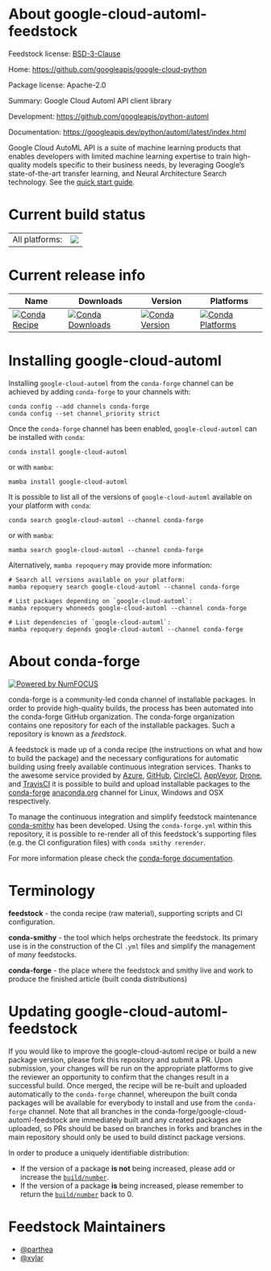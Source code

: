 About google-cloud-automl-feedstock
===================================

Feedstock license: [BSD-3-Clause](https://github.com/conda-forge/google-cloud-automl-feedstock/blob/main/LICENSE.txt)

Home: https://github.com/googleapis/google-cloud-python

Package license: Apache-2.0

Summary: Google Cloud Automl API client library

Development: https://github.com/googleapis/python-automl

Documentation: https://googleapis.dev/python/automl/latest/index.html

Google Cloud AutoML API is a suite of machine learning products that enables developers with limited machine learning expertise to train high-quality models specific to their business needs, by leveraging Google’s state-of-the-art transfer learning, and Neural Architecture Search technology.
See the [quick start guide](https://googleapis.dev/python/automl/latest/index.html#quick-start).

Current build status
====================


<table><tr><td>All platforms:</td>
    <td>
      <a href="https://dev.azure.com/conda-forge/feedstock-builds/_build/latest?definitionId=9655&branchName=main">
        <img src="https://dev.azure.com/conda-forge/feedstock-builds/_apis/build/status/google-cloud-automl-feedstock?branchName=main">
      </a>
    </td>
  </tr>
</table>

Current release info
====================

| Name | Downloads | Version | Platforms |
| --- | --- | --- | --- |
| [![Conda Recipe](https://img.shields.io/badge/recipe-google--cloud--automl-green.svg)](https://anaconda.org/conda-forge/google-cloud-automl) | [![Conda Downloads](https://img.shields.io/conda/dn/conda-forge/google-cloud-automl.svg)](https://anaconda.org/conda-forge/google-cloud-automl) | [![Conda Version](https://img.shields.io/conda/vn/conda-forge/google-cloud-automl.svg)](https://anaconda.org/conda-forge/google-cloud-automl) | [![Conda Platforms](https://img.shields.io/conda/pn/conda-forge/google-cloud-automl.svg)](https://anaconda.org/conda-forge/google-cloud-automl) |

Installing google-cloud-automl
==============================

Installing `google-cloud-automl` from the `conda-forge` channel can be achieved by adding `conda-forge` to your channels with:

```
conda config --add channels conda-forge
conda config --set channel_priority strict
```

Once the `conda-forge` channel has been enabled, `google-cloud-automl` can be installed with `conda`:

```
conda install google-cloud-automl
```

or with `mamba`:

```
mamba install google-cloud-automl
```

It is possible to list all of the versions of `google-cloud-automl` available on your platform with `conda`:

```
conda search google-cloud-automl --channel conda-forge
```

or with `mamba`:

```
mamba search google-cloud-automl --channel conda-forge
```

Alternatively, `mamba repoquery` may provide more information:

```
# Search all versions available on your platform:
mamba repoquery search google-cloud-automl --channel conda-forge

# List packages depending on `google-cloud-automl`:
mamba repoquery whoneeds google-cloud-automl --channel conda-forge

# List dependencies of `google-cloud-automl`:
mamba repoquery depends google-cloud-automl --channel conda-forge
```


About conda-forge
=================

[![Powered by
NumFOCUS](https://img.shields.io/badge/powered%20by-NumFOCUS-orange.svg?style=flat&colorA=E1523D&colorB=007D8A)](https://numfocus.org)

conda-forge is a community-led conda channel of installable packages.
In order to provide high-quality builds, the process has been automated into the
conda-forge GitHub organization. The conda-forge organization contains one repository
for each of the installable packages. Such a repository is known as a *feedstock*.

A feedstock is made up of a conda recipe (the instructions on what and how to build
the package) and the necessary configurations for automatic building using freely
available continuous integration services. Thanks to the awesome service provided by
[Azure](https://azure.microsoft.com/en-us/services/devops/), [GitHub](https://github.com/),
[CircleCI](https://circleci.com/), [AppVeyor](https://www.appveyor.com/),
[Drone](https://cloud.drone.io/welcome), and [TravisCI](https://travis-ci.com/)
it is possible to build and upload installable packages to the
[conda-forge](https://anaconda.org/conda-forge) [anaconda.org](https://anaconda.org/)
channel for Linux, Windows and OSX respectively.

To manage the continuous integration and simplify feedstock maintenance
[conda-smithy](https://github.com/conda-forge/conda-smithy) has been developed.
Using the ``conda-forge.yml`` within this repository, it is possible to re-render all of
this feedstock's supporting files (e.g. the CI configuration files) with ``conda smithy rerender``.

For more information please check the [conda-forge documentation](https://conda-forge.org/docs/).

Terminology
===========

**feedstock** - the conda recipe (raw material), supporting scripts and CI configuration.

**conda-smithy** - the tool which helps orchestrate the feedstock.
                   Its primary use is in the construction of the CI ``.yml`` files
                   and simplify the management of *many* feedstocks.

**conda-forge** - the place where the feedstock and smithy live and work to
                  produce the finished article (built conda distributions)


Updating google-cloud-automl-feedstock
======================================

If you would like to improve the google-cloud-automl recipe or build a new
package version, please fork this repository and submit a PR. Upon submission,
your changes will be run on the appropriate platforms to give the reviewer an
opportunity to confirm that the changes result in a successful build. Once
merged, the recipe will be re-built and uploaded automatically to the
`conda-forge` channel, whereupon the built conda packages will be available for
everybody to install and use from the `conda-forge` channel.
Note that all branches in the conda-forge/google-cloud-automl-feedstock are
immediately built and any created packages are uploaded, so PRs should be based
on branches in forks and branches in the main repository should only be used to
build distinct package versions.

In order to produce a uniquely identifiable distribution:
 * If the version of a package **is not** being increased, please add or increase
   the [``build/number``](https://docs.conda.io/projects/conda-build/en/latest/resources/define-metadata.html#build-number-and-string).
 * If the version of a package **is** being increased, please remember to return
   the [``build/number``](https://docs.conda.io/projects/conda-build/en/latest/resources/define-metadata.html#build-number-and-string)
   back to 0.

Feedstock Maintainers
=====================

* [@parthea](https://github.com/parthea/)
* [@xylar](https://github.com/xylar/)

